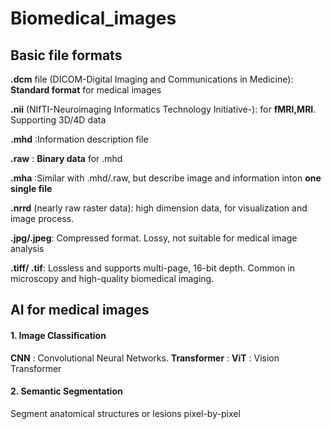 # Biomedical_images

## Basic file formats

__.dcm__ file (DICOM-Digital Imaging and Communications in Medicine): __Standard format__ for medical images 

__.nii__ (NIfTI-Neuroimaging Informatics Technology Initiative-): for __fMRI,MRI__. Supporting 3D/4D data

__.mhd__ :Information description file

__.raw__ : __Binary data__ for .mhd 

__.mha__ :Similar with .mhd/.raw, but describe image and information inton __one single file__

__.nrrd__ (nearly raw raster data): high dimension data, for visualization and image process.

__.jpg/.jpeg__: Compressed format. Lossy, not suitable for medical image analysis

__.tiff/ .tif__: Lossless and supports multi-page, 16-bit depth. Common in microscopy and high-quality biomedical imaging.

## AI for medical images

#### 1. Image Classification

__CNN__ : Convolutional Neural Networks.
__Transformer__ :
__ViT__ : Vision Transformer

#### 2. Semantic Segmentation
Segment anatomical structures or lesions pixel-by-pixel
    
